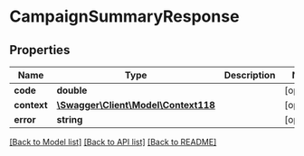 # CampaignSummaryResponse

## Properties
Name | Type | Description | Notes
------------ | ------------- | ------------- | -------------
**code** | **double** |  | [optional] 
**context** | [**\Swagger\Client\Model\Context118**](Context118.md) |  | [optional] 
**error** | **string** |  | [optional] 

[[Back to Model list]](../README.md#documentation-for-models) [[Back to API list]](../README.md#documentation-for-api-endpoints) [[Back to README]](../README.md)


